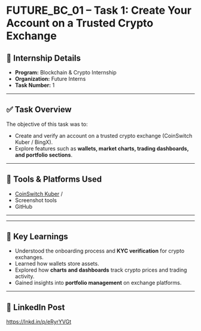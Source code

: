 # FUTURE_BC_01 – Task 1: Create Your Account on a Trusted Crypto Exchange  

## 📌 Internship Details  
- **Program:** Blockchain & Crypto Internship  
- **Organization:** Future Interns  
- **Task Number:** 1  

---

## ✅ Task Overview  
The objective of this task was to:  
- Create and verify an account on a trusted crypto exchange (CoinSwitch Kuber / BingX).  
- Explore features such as **wallets, market charts, trading dashboards, and portfolio sections**.  

---

## 🔧 Tools & Platforms Used  
- [CoinSwitch Kuber](https://coinswitch.co) /  
- Screenshot tools  
- GitHub  

--- 

---

## 🎯 Key Learnings  
- Understood the onboarding process and **KYC verification** for crypto exchanges.  
- Learned how wallets store assets.  
- Explored how **charts and dashboards** track crypto prices and trading activity.  
- Gained insights into **portfolio management** on exchange platforms.  

---

## 🔗 LinkedIn Post  
https://lnkd.in/p/eRyrYVGt  

